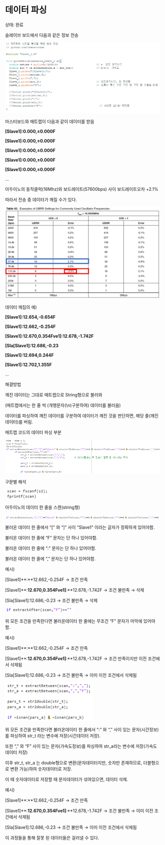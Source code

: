 # 데이터 파싱

상태: 완료

슬레이브 보드에서 다음과 같은 정보 전송

![Untitled](%E1%84%83%E1%85%A6%E1%84%8B%E1%85%B5%E1%84%90%E1%85%A5%20%E1%84%91%E1%85%A1%E1%84%89%E1%85%B5%E1%86%BC%200d775b47d8004c3586c52d5f0458b019/Untitled.png)

마스터보드와 매트랩이 다음과 같이 데이터를 받음

**[Slave1]:0.000,±0.000F**

**[Slave1]:0.000,±0.000F**

**[Slave1]:0.000,±0.000F**

**[Slave1]:0.000,±0.000F**

**[Slave1]:0.000,±0.000F**

…



아두이노의 동작클럭(16Mhz)와 보드레이트(57600bps)  사이 보드레이트오차 +2.1%

따라서 전송 중 데이터가 깨질 수가 있다.

![Untitled](%E1%84%83%E1%85%A6%E1%84%8B%E1%85%B5%E1%84%90%E1%85%A5%20%E1%84%91%E1%85%A1%E1%84%89%E1%85%B5%E1%86%BC%200d775b47d8004c3586c52d5f0458b019/Untitled%201.png)

데이터 깨짐의 예)

**[Slave1]:12.654,-0.654F**

**[Slave1]:12.662,-0.254F**

**[Slave1]:12.670,0.354Fve1]:12.678,-1.742F**

**[Sla[Slave1]:12.686,-0.23**

**[Slave1]:12.694,0.244F**

**[Slave1]:12.702,1.355F**

…

해결방법

깨진 데이터는 그대로 매트랩으로 String형으로 불러와

(매트랩에서는 한 줄 씩 (개행문자(\n)구분하여) 데이터를 불러옴)

데이터를 파싱하여 깨진 데이터를 구분하여 데이터가 깨진 것을 판단하면, 해당 줄(깨진 데이터)를 버림.

매트랩 코드의 데이터 파싱 부분

![Untitled](%E1%84%83%E1%85%A6%E1%84%8B%E1%85%B5%E1%84%90%E1%85%A5%20%E1%84%91%E1%85%A1%E1%84%89%E1%85%B5%E1%86%BC%200d775b47d8004c3586c52d5f0458b019/Untitled%202.png)

구문별 해석

![Untitled](%E1%84%83%E1%85%A6%E1%84%8B%E1%85%B5%E1%84%90%E1%85%A5%20%E1%84%91%E1%85%A1%E1%84%89%E1%85%B5%E1%86%BC%200d775b47d8004c3586c52d5f0458b019/Untitled%203.png)

아두이노의 데이터 한 줄을 스캔(string형)

![Untitled](%E1%84%83%E1%85%A6%E1%84%8B%E1%85%B5%E1%84%90%E1%85%A5%20%E1%84%91%E1%85%A1%E1%84%89%E1%85%B5%E1%86%BC%200d775b47d8004c3586c52d5f0458b019/Untitled%204.png)

불러온 데이터 한 줄에서 “[” 와 “]” 사이 “Slave1” 이라는 글자가 정확하게 있어야함.

불러온 데이터 한 줄에 “F” 문자는 단 하나 있어야함.

불러온 데이터 한 줄에 “:” 문자는 단 하나 있어야함.

불러온 데이터 한 줄에 “,” 문자는 단 하나 있어야함.

예시)

[Slave1]**:**12.662,-0.254F    → 조건 만족

[Slave1]**:**12.670,0.354Fve1]**:**12.678,-1.742F     → 조건 불만족 → 삭제

[Sla[Slave1]:12.686,-0.23      → 조건 불만족 → 삭제

![Untitled](%E1%84%83%E1%85%A6%E1%84%8B%E1%85%B5%E1%84%90%E1%85%A5%20%E1%84%91%E1%85%A1%E1%84%89%E1%85%B5%E1%86%BC%200d775b47d8004c3586c52d5f0458b019/Untitled%205.png)

위 모든 조건을 만족한다면 불러온데이터 한 줄에는 무조건 “F” 문자가 마막에 있어야함.

예시)

[Slave1]**:**12.662,-0.254F    → 조건 만족

[Slave1]**:**12.670,0.354Fve1]**:**12.678,-1.742F     → 조건 만족이지만 이전 조건에서 삭제됨

[Sla[Slave1]:12.686,-0.23      → 조건 불만족 → 이미 이전 조건에서 삭제됨

![Untitled](%E1%84%83%E1%85%A6%E1%84%8B%E1%85%B5%E1%84%90%E1%85%A5%20%E1%84%91%E1%85%A1%E1%84%89%E1%85%B5%E1%86%BC%200d775b47d8004c3586c52d5f0458b019/Untitled%206.png)

위 모든 조건을 만족한다면 불러온데이터 한 줄에서 “:” 와 “,” 사이 있는 문자(시간정보)를 파싱하여 str_t 라는 변수에 저장(시간데이터 저장).

또한 “,” 와 “F” 사이 있는 문자(가속도정보)를 파싱하여 str_a라는 변수에 저장(가속도 데이터 저장)

이후 str_t, str_a 는 double형으로 변환(문자데이터지만, 숫자만 존재하므로, 더블형으로 변환 가능)하여 숫자데이터로 저장.

이 때 숫자데이터로 저장할 때 문자데이터가 섞여있으면, 데이터 삭제. 

예시)

[Slave1]**:**12.662,-0.254F    → 조건 만족

[Slave1]**:**12.670,0.354Fve1]**:**12.678,-1.742F     → 조건 불만족 → 이미 이전 조건에서 삭제됨

[Sla[Slave1]:12.686,-0.23      → 조건 불만족 → 이미 이전 조건에서 삭제됨

이 과정들을 통해 잘못 된 데이터들은 걸러낼 수 있다.
